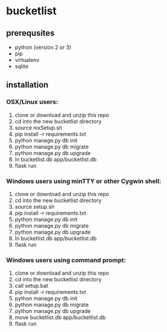 # bucketlist

## prerequsites
* python (version 2 or 3)
* pip
* virtualenv
* sqlite

## installation

### OSX/Linux users:
1. clone or download and unzip this repo
2. cd into the new bucketlist directory
3. source nixSetup.sh
4. pip install -r requirements.txt
5. python manage.py db init
6. python manage.py db migrate
7. python manage.py db upgrade
8. ln bucketlist.db app/bucketlist.db
9. flask run

### Windows users using minTTY or other Cygwin shell:
1. clone or download and unzip this repo
2. cd into the new bucketlist directory
3. source setup.sh
4. pip install -r requirements.txt
5. python manage.py db init
6. python manage.py db migrate
7. python manage.py db upgrade
8. ln bucketlist.db app/bucketlist.db
9. flask run

### Windows users using command prompt:
1. clone or download and unzip this repo
2. cd into the new bucketlist directory
3. call setup.bat
4. pip install -r requirements.txt
5. python manage.py db init
6. python manage.py db migrate
7. python manage.py db upgrade
8. move bucketlist.db app/bucketlist.db
9. flask run
